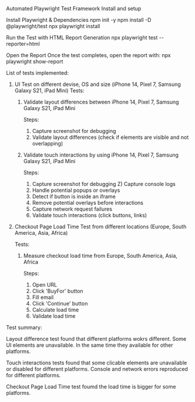 Automated Playwright Test Framework
Install and setup

Install Playwright & Dependencies
npm init -y 
npm install -D @playwright/test 
npx playwright install

Run the Test with HTML Report Generation
npx playwright test --reporter=html

Open the Report Once the test completes, open the report with:
npx playwright show-report

List of tests implemented:


1. UI Test on different devise, OS and size (iPhone 14, Pixel 7, Samsung Galaxy S21, iPad Mini)
Tests:

    1. Validate layout differences between iPhone 14, Pixel 7, Samsung Galaxy S21, iPad Mini

        Steps:

        1) Capture screenshot for debugging
        2) Validate layout differences (check if elements are visible and not overlapping)

    2. Validate touch interactions by using iPhone 14, Pixel 7, Samsung Galaxy S21, iPad Mini

        Steps:

        1) Capture screenshot for debugging Z) Capture console logs
        2) Handle potential popups or overlays
        3) Detect if button is inside an iframe
        4) Remove potential overlays before interactions
        5) Capture network request failures
        6) Validate touch interactions (click buttons, links)


2. Checkout Page Load Time Test from different locations (Europe, South America, Asia, Africa)

    Tests:

    1. Measure checkout load time from Europe, South America, Asia, Africa

        Steps:

        1) Open URL
        2) Click 'BuyFor' button
        3) Fill email
        4) Click 'Continue' button
        5) Calculate load time
        6) Validate load time


Test summary:

Layout difference test found that different platforms wokrs different. Some UI elements are unavailable. In the same time they available for other platforms.

Touch interactions tests found that some clicable elements are unavailable or disabled for different platforms. Console and network errors reproduced for different platforms.

Checkout Page Load Time test foumd the load time is bigger for some platforms.
